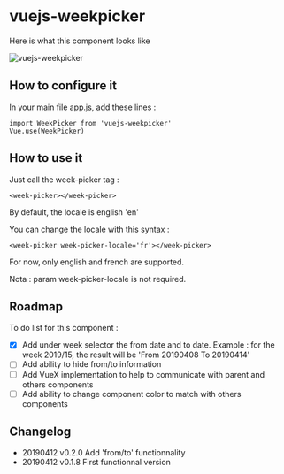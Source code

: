 # vuejs-weekpicker

Here is what this component looks like

![vuejs-weekpicker](https://user-images.githubusercontent.com/425998/56010974-fe95b100-5ce5-11e9-8136-180d7535e352.png)


## How to configure it

In your main file app.js, add these lines :

```
import WeekPicker from 'vuejs-weekpicker'
Vue.use(WeekPicker)
```

## How to use it 

Just call the week-picker tag :

```
<week-picker></week-picker>
```

By default, the locale is english 'en'

You can change the locale with this syntax :

```
<week-picker week-picker-locale='fr'></week-picker>
```

For now, only english and french are supported.

Nota : param week-picker-locale is not required.

## Roadmap

To do list for this component :

- [X] Add under week selector the from date and to date. Example : for the week 2019/15, the result will be 'From 20190408 To 20190414'
- [ ] Add ability to hide from/to information
- [ ] Add VueX implementation to help to communicate with parent and others components
- [ ] Add ability to change component color to match with others components

## Changelog
- 20190412 v0.2.0 Add 'from/to' functionnality
- 20190412 v0.1.8 First functionnal version 
